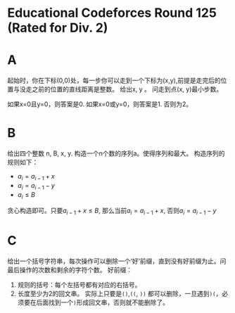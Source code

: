 # Educational Codeforces Round 125 (Rated for Div. 2)
# A
起始时，你在下标(0,0)处，每一步你可以走到一个下标为(x,y),前提是走完后的位置与没走之前的位置的直线距离是整数。
给出x, y 。 问走到点(x, y)最小步数。

如果x=0且y=0，则答案是0.
如果x=0或y=0，则答案是1.
否则为2。

# B
给出四个整数 n, B, x, y. 构造一个n个数的序列a。使得序列和最大。
构造序列的规则如下：
* $a_i = a_{i-1} + x$
* $a_i = a_{i-1} - y$
* $a_i \le B$

贪心构造即可。只要$a_{i-1}+x \le B$, 那么当前$a_i = a_{i-1}+x$, 否则$a_i = a_{i-1}-y$

# C
给出一个括号字符串，每次操作可以删除一个‘好’前缀，直到没有好前缀为止。问最后操作的次数和剩余的字符个数。
好前缀：
1. 规则的括号：每个左括号都有对应的右括号。
2. 长度至少为2的回文串。
实际上只要是`()`,`((`, `))` 都可以删除，一旦遇到`)(`，必须要在后面找到一个`)`形成回文串，否则就不能删除了。

